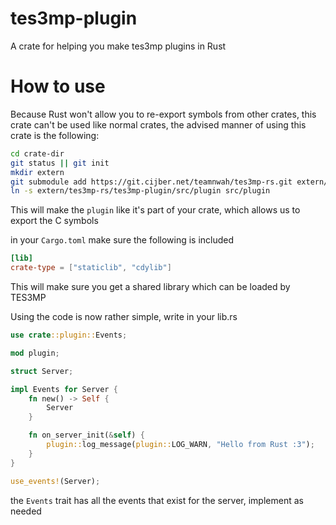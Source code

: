 # tes3mp-plugin

A crate for helping you make tes3mp plugins in Rust

# How to use

Because Rust won't allow you to re-export symbols from other crates, this crate can't be used like normal crates, the advised manner of using this crate is the following:

```bash
cd crate-dir
git status || git init
mkdir extern
git submodule add https://git.cijber.net/teamnwah/tes3mp-rs.git extern/tes3mp-rs
ln -s extern/tes3mp-rs/tes3mp-plugin/src/plugin src/plugin
```

This will make the `plugin` like it's part of your crate, which allows us to export the C symbols

in your `Cargo.toml` make sure the following is included

```toml
[lib]
crate-type = ["staticlib", "cdylib"]
```

This will make sure you get a shared library which can be loaded by TES3MP

Using the code is now rather simple, write in your lib.rs

```rust
use crate::plugin::Events;

mod plugin;

struct Server;

impl Events for Server {
    fn new() -> Self {
        Server
    }

    fn on_server_init(&self) {
        plugin::log_message(plugin::LOG_WARN, "Hello from Rust :3");
    }
}

use_events!(Server);
```

the `Events` trait has all the events that exist for the server, implement as needed